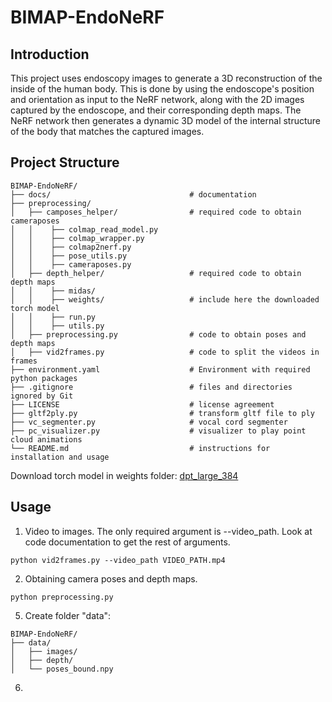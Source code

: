 # BIMAP-EndoNeRF

## Introduction
This project uses endoscopy images to generate a 3D reconstruction of the inside of the human body. This is done by using the endoscope's position and orientation as input to the NeRF network, along with the 2D images captured by the endoscope, and their corresponding depth maps. The NeRF network then generates a dynamic 3D model of the internal structure of the body that matches the captured images.


## Project Structure

```
BIMAP-EndoNeRF/
├── docs/                               # documentation
├── preprocessing/
│   ├── camposes_helper/                # required code to obtain cameraposes
│   │    ├── colmap_read_model.py
│   │    ├── colmap_wrapper.py
│   │    ├── colmap2nerf.py
│   │    ├── pose_utils.py
│   │    ├── cameraposes.py
│   ├── depth_helper/                   # required code to obtain depth maps
│   │    ├── midas/
│   │    ├── weights/                   # include here the downloaded torch model
│   │    ├── run.py
│   │    ├── utils.py
│   ├── preprocessing.py                # code to obtain poses and depth maps
│   ├── vid2frames.py                   # code to split the videos in frames
├── environment.yaml                    # Environment with required python packages
├── .gitignore                          # files and directories ignored by Git
├── LICENSE                             # license agreement
├── gltf2ply.py                         # transform gltf file to ply
├── vc_segmenter.py                     # vocal cord segmenter
├── pc_visualizer.py                    # visualizer to play point cloud animations
└── README.md                           # instructions for installation and usage
```

Download torch model in weights folder: [dpt_large_384](https://github.com/isl-org/MiDaS/releases/download/v3/dpt_large_384.pt)

## Usage

1. Video to images. The only required argument is --video_path. Look at code documentation to get the rest of arguments.

```shell
python vid2frames.py --video_path VIDEO_PATH.mp4
```

2. Obtaining camera poses and depth maps.

```shell
python preprocessing.py
```

5. Create folder "data":

```
BIMAP-EndoNeRF/
├── data/
│   ├── images/
│   ├── depth/
│   └── poses_bound.npy
```

6. 
